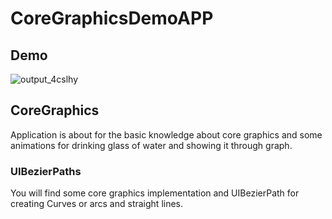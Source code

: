 # CoreGraphicsDemoAPP

## Demo
![output_4cslhy](https://user-images.githubusercontent.com/30712300/50513392-7df7cf80-0abd-11e9-980d-d4c132dd1a0c.gif)

## CoreGraphics
Application is about for the basic knowledge about core graphics and some animations for drinking glass of water and showing it through graph.

### UIBezierPaths
You will find some core graphics implementation and UIBezierPath for creating Curves or arcs and straight lines.
